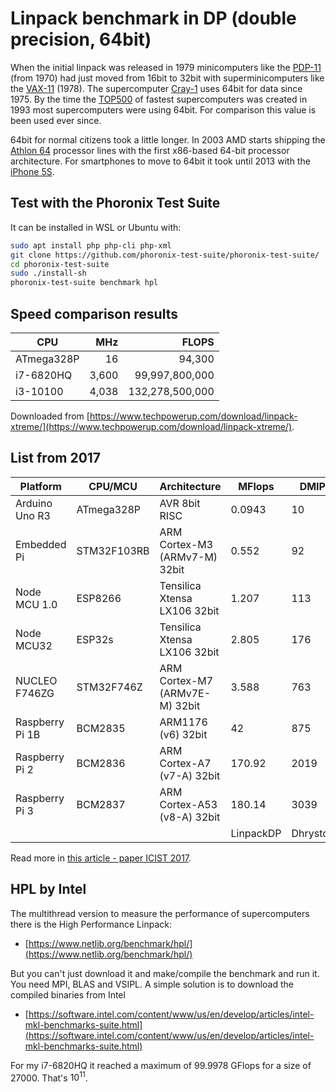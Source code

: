 # Linpack benchmark in DP (double precision, 64bit)

When the initial linpack was released in 1979 minicomputers like the [PDP-11](https://en.wikipedia.org/wiki/PDP-11) (from 1970) had just moved from 16bit to 32bit with superminicomputers like the [VAX-11](https://en.wikipedia.org/wiki/VAX-11) (1978). The supercomputer [Cray-1](https://en.wikipedia.org/wiki/Cray-1) uses 64bit for data since 1975. By the time the [TOP500](https://en.wikipedia.org/wiki/TOP500) of fastest supercomputers was created in 1993 most supercomputers were using 64bit. For comparison this value is been used ever since.

64bit for normal citizens took a little longer. In 2003 AMD starts shipping the [Athlon 64](https://en.wikipedia.org/wiki/Athlon_64) processor lines with the first x86-based 64-bit processor architecture. For smartphones to move to 64bit it took until 2013 with the [iPhone 5S](https://en.wikipedia.org/wiki/IPhone_5s).

## Test with the Phoronix Test Suite

It can be installed in WSL or Ubuntu with:

``` sh
sudo apt install php php-cli php-xml
git clone https://github.com/phoronix-test-suite/phoronix-test-suite/
cd phoronix-test-suite
sudo ./install-sh
phoronix-test-suite benchmark hpl
```

## Speed comparison results

|     CPU    |  MHz  |      FLOPS       |
| ---------- | ----: | ---------------: |
| ATmega328P |    16 |           94,300 |
|  i7-6820HQ | 3,600 |   99,997,800,000 |
|   i3-10100 | 4,038 |  132,278,500,000 |

Downloaded from [https://www.techpowerup.com/download/linpack-xtreme/](https://www.techpowerup.com/download/linpack-xtreme/).

## List from 2017

| Platform        | CPU/MCU     | Architecture                   | MFlops    | DMIPS     | MHz  | RAM kB  |
| --------------- | ----------- | ------------------------------ | --------- | --------- | ---- | ------- |
| Arduino Uno R3  | ATmega328P  | AVR 8bit RISC                  | 0.0943    | 10        | 16   | 2       |
| Embedded Pi     | STM32F103RB | ARM Cortex-M3 (ARMv7-M) 32bit  | 0.552     | 92        | 72   | 20      |
| Node MCU 1.0    | ESP8266     | Tensilica Xtensa LX106 32bit   | 1.207     | 113       | 80   | 64      |
| Node MCU32      | ESP32s      | Tensilica Xtensa LX106 32bit   | 2.805     | 176       | 160  | 520     |
| NUCLEO F746ZG   | STM32F746Z  | ARM Cortex-M7 (ARMv7E-M) 32bit | 3.588     | 763       | 216  | 320     |
| Raspberry Pi 1B | BCM2835     | ARM1176 (v6) 32bit             | 42        | 875       | 700  | 512000  |
| Raspberry Pi 2  | BCM2836     | ARM Cortex-A7 (v7-A) 32bit     | 170.92    | 2019      | 900  | 1024000 |
| Raspberry Pi 3  | BCM2837     | ARM Cortex-A53 (v8-A) 32bit    | 180.14    | 3039      | 1200 | 1024000 |
|                 |             |                                | LinpackDP | Dhrystone |      |         |

Read more in [this article - paper ICIST 2017](paper_ICIST_2017.pdf).


## HPL by Intel

The multithread version to measure the performance of supercomputers there is the High Performance Linpack:

- [https://www.netlib.org/benchmark/hpl/](https://www.netlib.org/benchmark/hpl/)

But you can't just download it and make/compile the benchmark and run it. You need MPI, BLAS and VSIPL. A simple solution is to download the compiled binaries from Intel

- [https://software.intel.com/content/www/us/en/develop/articles/intel-mkl-benchmarks-suite.html](https://software.intel.com/content/www/us/en/develop/articles/intel-mkl-benchmarks-suite.html)

For my i7-6820HQ it reached a maximum of 99.9978 GFlops for a size of 27000. That's $10^{11}$.
